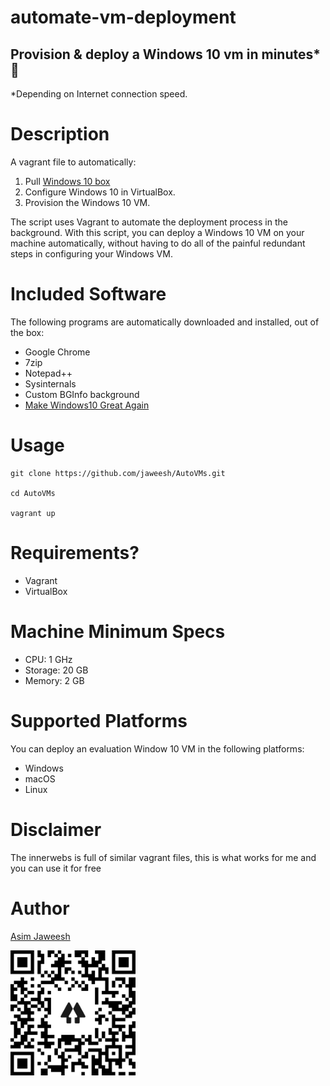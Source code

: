 automate-vm-deployment
=============================

## Provision & deploy a Windows 10 vm in minutes* 🚀

*Depending on Internet connection speed.

# Description

A vagrant file to automatically:
1. Pull [Windows 10 box](https://app.vagrantup.com/gusztavvargadr/boxes/windows-10 "vagrant cloud")
2. Configure Windows 10 in VirtualBox.
3. Provision the Windows 10 VM.

The script uses Vagrant to automate the deployment process in the background. With this script, you can deploy a Windows 10 VM on your machine automatically, without having to do all of the painful redundant steps in configuring your Windows VM.


# Included Software

The following programs are automatically downloaded and installed, out of the box:

* Google Chrome
* 7zip
* Notepad++
* Sysinternals
* Custom BGInfo background
* [Make Windows10 Great Again](https://github.com/clong/MakeWindows10GreatAgain)


# Usage

```shell
git clone https://github.com/jaweesh/AutoVMs.git

cd AutoVMs

vagrant up
```

# Requirements?

- Vagrant
- VirtualBox

# Machine Minimum Specs

- CPU: 1 GHz
- Storage: 20 GB
- Memory: 2 GB


# Supported Platforms

You can deploy an evaluation Window 10 VM  in the following platforms:

- Windows
- macOS
- Linux

# Disclaimer
The innerwebs is full of similar vagrant files, this is what works for me and you can use it for free

# Author

[Asim Jaweesh](https://linktr.ee/jaweesh "Profiles")

<img src=shell/profile.png width="200" height="200" > </img>
